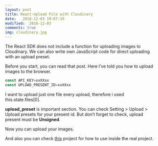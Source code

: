 ```yaml
---
layout: post
title: React-Upload File with Cloudinary
date:   2018-12-03 19:07:19
modified:  2018-12-03
comments: true
img: cloudinary.jpg
---
```


The React SDK does not include a function for uploading images to Cloudinary. We can also write own JavaScript code for direct uploading with an upload preset.

Before you start, you can read that post. Here I’ve told you how to upload images to the browser.

```javascript
const API_KEY=xxXXxx
const UPLOAD_PRESENT_ID=xxXXxx
```

<script src="http://gist.github.com/ebrugulec/22b0e2fb1527e3c42bcd2ae01da14d17.js"></script>

I want to upload just one file every upload, therefore i used this.state.files[0].

**upload_preset** is important section. You can check Setting > Upload > Upload presets for your present id. But don’t forget to check, upload present must be **Unsigned**.

Now you can upload your images.

And also you can check [this](http://github.com/ebrugulec/image-text-detection) project for how to use inside the real project.